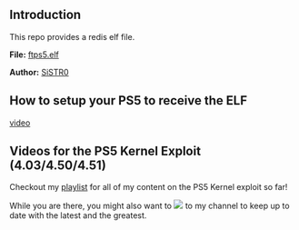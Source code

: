 ## Introduction
This repo provides a redis elf file. 

**File:** [ftps5.elf](ftps5.elf) 

**Author:** [SiSTR0](https://github.com/SiSTR0/FTPS5)

## How to setup your PS5 to receive the ELF

[video](https://youtu.be/wa8dU6JHYmc)

## Videos for the PS5 Kernel Exploit (4.03/4.50/4.51)

Checkout my [playlist](https://www.youtube.com/playlist?list=PL3Q83485j_tVTBhXkqZBmpo0tmFhQvpv0) for all of my content on the PS5 Kernel exploit so far! 

While you are there, you might also want to [<img src="https://img.shields.io/badge/-Subscribe-red?style=for-the-badge&logo=youtube&logoColor=white"/>](https://www.youtube.com/c/mbcrump?sub_confirmation=1) to my channel to keep up to date with the latest and the greatest. 
